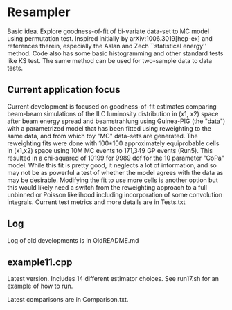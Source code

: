 # Resampler
Basic idea. Explore goodness-of-fit of bi-variate 
data-set to MC model using permutation test. Inspired 
initially by arXiv:1006.3019[hep-ex] and references therein, 
especially the Aslan and Zech ``statistical energy'' method.
Code also has some basic histogramming and other standard tests like KS test.
The same method can be used for two-sample data to data tests.

## Current application focus
Current development is focused on goodness-of-fit estimates 
comparing beam-beam simulations of the ILC luminosity distribution 
in (x1, x2) space after beam energy spread and beamstrahlung 
using Guinea-PIG (the "data") with a parametrized model that has been fitted 
using reweighting to the same data, and from which toy "MC" data-sets are generated.
The reweighting fits were done with 100*100 approximately 
equiprobable cells in (x1,x2) space using 10M MC events to 171,349 GP events (Run5).
This resulted in a chi-squared of 10199 for 9989 dof for the 10 parameter "CoPa" model. 
While this fit is pretty good, it neglects a lot of information, and so may 
not be as powerful a test of whether the model agrees with the data as may be 
desirable. Modifying the fit to use more cells is another option but this 
would likely need a switch from the reweighting approach to a full unbinned 
or Poisson likelihood including incorporation of some convolution integrals.
Current test metrics and more details are in Tests.txt

## Log
Log of old developments is in OldREADME.md

## example11.cpp
Latest version. Includes 14 different estimator choices.
See run17.sh for an example of how to run.

Latest comparisons are in Comparison.txt.
